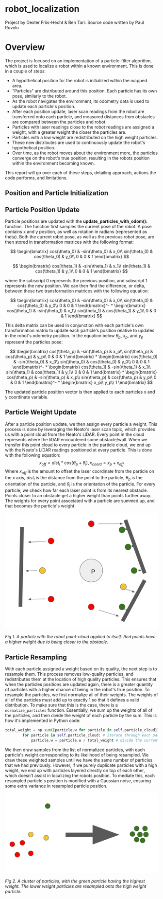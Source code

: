 # robot_localization
Project by Dexter Friis-Hecht & Ben Tarr. Source code written by Paul Ruvolo

# Overview

The project is focused on an implementation of a particle-filter algorithm, which is used to localize a robot within a known environment. This is done in a couple of steps:
- A hypothetical position for the robot is initialized within the mapped area.
- "Particles" are distributed around this position. Each particle has its own pose, similarly to the robot.
- As the robot navigates the environment, its odometry data is used to update each particle's position.
- After each position update, laser scan readings from the robot are transferred onto each particle, and measured distances from obstacles are compared between the particles and robot.
- Particles with laser readings close to the robot readings are assigned a weight, with a greater weight the closer the particles are.
- Particles with a low weight are redistributed on the high weight particles.
- These new distributes are used to continuously update the robot's hypothetical position.
- Over time, as the robot moves about the environment more, the particles converge on the robot's true position, resulting in the robots position within the environment becoming known.

This report will go over each of these steps, detailing approach, actions the code performs, and limitations.

## Position and Particle Initialization


## Particle Position Update

Particle positions are updated with the **update_particles_with_odom():** function.
The function first samples the current pose of the robot. A pose contains x and y position, as well as rotation in radians (represented as theta). Both the current robot pose, as well as the
previous robot pose, are then stored in transformation matrices with the following format:

$$
\begin{bmatrix}
cos(\theta_0) & -sin(\theta_0) & x_0\\
sin(\theta_0) & cos(\theta_0) & y_0\\
0 & 0 & 1
\end{bmatrix}
$$

$$
\begin{bmatrix}
cos(\theta_1) & -sin(\theta_1) & x_1\\
sin(\theta_1) & cos(\theta_1) & y_1\\
0 & 0 & 1
\end{bmatrix}
$$

where the subscript 0 represents the previous position, and subscript 1 represents the new position. We can then find the difference, or delta, between these two transformation matrices with the following equation:

$$
\begin{bmatrix}
cos(\theta_0) & -sin(\theta_0) & x_0\\
sin(\theta_0) & cos(\theta_0) & y_0\\
0 & 0 & 1
\end{bmatrix}^- * 
\begin{bmatrix}
cos(\theta_1) & -sin(\theta_1) & x_1\\
sin(\theta_1) & cos(\theta_1) & y_1\\
0 & 0 & 1
\end{bmatrix}
$$

This delta matrix can be used in conjunction with each particle's own transformation matrix to update each particle's position relative to updates in the robot's odometry position.
In the equation below $\theta_p$, $x_p$, and $y_p$ represent the particles pose:

$$
\begin{bmatrix}
cos(\theta_p) & -sin(\theta_p) & x_p\\
sin(\theta_p) & cos(\theta_p) & y_p\\
0 & 0 & 1
\end{bmatrix} *
\begin{bmatrix}
cos(\theta_0) & -sin(\theta_0) & x_0\\
sin(\theta_0) & cos(\theta_0) & y_0\\
0 & 0 & 1
\end{bmatrix}^- * 
\begin{bmatrix}
cos(\theta_1) & -sin(\theta_1) & x_1\\
sin(\theta_1) & cos(\theta_1) & y_1\\
0 & 0 & 1
\end{bmatrix} *
\begin{bmatrix}
cos(\theta_p) & -sin(\theta_p) & x_p\\
sin(\theta_p) & cos(\theta_p) & y_p\\
0 & 0 & 1
\end{bmatrix}^- *
\begin{bmatrix}
x_p\\
y_p\\
1
\end{bmatrix}
$$

The updated particle position vector is then applied to each particles x and y coordinate variable.

## Particle Weight Update

After a particle position update, we then assign every particle a weight. This process is done by leveraging the Neato's laser scan topic, which provides us with a point cloud from the Neato's LiDAR. Every point in the cloud represents where the liDAR encountered some obstacle/wall. When we transfer this point cloud to every particle in the particle cloud, we end up with the Neato's LiDAR readings positioned at every particle. This is done with the following equation:
$$x_{off} = dist_l * cos(\theta_p + \theta_l),  x_{coord} = x_p + x_{off}$$
Where $x_{off}$ is the amount to offset the laser coordinate from the particle on the x axis, $dist_l$ is the distance from the point to the particle, $\theta_p$ is the orientation of the particle, and $\theta_l$ is the orientation of the particle. For every particle, we check how far each laser point is from its nearest obstacle. Points closer to an obstacle get a higher weight than points further away. The weights for every point associated with a particle are summed up, and that becomes the particle's weight.


<div style="text-align:center">
<img src="report_images/laser_weight.png" alt="Particle gaining weights from laser scan" />
</div>

*Fig 1. A particle with the robot point-cloud applied to itself. Red points have a higher weight due to being closer to the obstacle.*

## Particle Resampling

With each particle assigned a weight based on its quality, the next step is to resample them. This process removes low-quality particles, and redistributes them at the location of high quality particles. This ensures that when the particles positions are updated again, there is a greater quantity of particles with a higher chance of being in the robot's true position. To resample the particles, we first normalize all of their weights. The weights of all of the particles must add up to exactly 1 so that it defines a valid distribution. To make sure that this is the case, there is a `normalize_particles` function. Essentially, we sum up the weights of all of the particles, and then divide the weight of each particle by the sum. This is how it's implemented in Python code:
```python
total_weight = np.sum([particle.w for particle in self.particle_cloud]) # use a list comprehension to extract a list of the weights, and then sum the result
        for particle in self.particle_cloud: # iterate through each particle
            particle.w = particle.w / total_weight # divide the current weight by the calculated total weight
```
We then draw samples from the list of normalized particles, with each particle's weight corresponding to its likelihood of being resampled. We draw these weighted samples until we have the same number of particles that we had previously. However, if we purely duplicate particles with a high weight, we end up with particles layered directly on top of each other, which doesn't assist in localizing the robots position. To mediate this, each resampled particle's position is modified with a Gaussian noise, ensuring some extra variance in resampled particle position.

<div style="text-align:center">
<img src="report_images/laser_resample.png" alt="Particles resampling onto high weight particles" />
</div>

*Fig 2. A cluster of particles, with the green particle having the highest weight. The lower weight particles are resampled onto the high weight particle.*